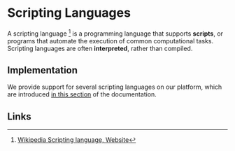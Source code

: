 # Scripting Languages

A scripting language [^1] is a programming language that supports **scripts**, or programs that automate the execution of common computational tasks. Scripting languages are often **interpreted**, rather than compiled. 

## Implementation

We provide support for several scripting languages on our platform, which are introduced [in this section](../../software-directory/overview.md) of the documentation.

## Links

[^1]: [Wikipedia Scripting language, Website](https://en.wikipedia.org/wiki/Scripting_language)
